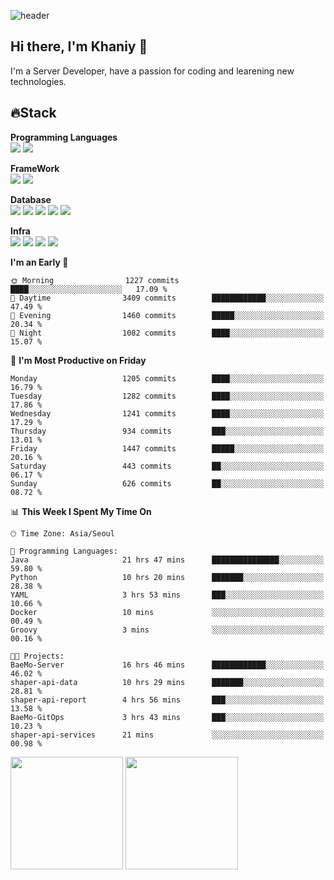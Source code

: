 ![header](https://capsule-render.vercel.app/api?type=soft&text=Welcome!&color=auto&height=200&section=header&fontSize=70)

## Hi there, I'm Khaniy 👋
I'm a Server Developer, have a passion for coding and learening new technologies.
<!-- <br> 📫 Email : kangh1596@gmail.com 
<br> 📝 Blog  : khan03.tistory.com/
<br> <img src="https://img.shields.io/badge/Email-222222?style=for-the-badge&logo=Gmail&logoColor=white">
<br> <img src="https://img.shields.io/badge/Blog -222222?style=for-the-badge&logo=Tistory&logoColor=white">
[hank0302's Blog](https://khan03.tistory.com/)
-->
## 🔥Stack 

**Programming Languages** <br>
 <img src="https://img.shields.io/badge/JAVA-E6522C?style=for-the-badge&logo=Java&logoColor=white">
 <img src="https://img.shields.io/badge/Python-3776AB?style=for-the-badge&logo=python&logoColor=white">

**FrameWork** <br>
<img src="https://img.shields.io/badge/SpringBoot-6DB33F?style=for-the-badge&logo=SpringBoot&logoColor=white">
<img src="https://img.shields.io/badge/FastAPI-009688?style=for-the-badge&logo=FastAPI&logoColor=white">

**Database** <br>
<img src="https://img.shields.io/badge/MySQL-4479A1?style=for-the-badge&logo=MySQL&logoColor=white">
<img src="https://img.shields.io/badge/MariaDB-003545?style=for-the-badge&logo=MariaDB&logoColor=white">
<img src="https://img.shields.io/badge/MongoDB-47A248?style=for-the-badge&logo=MongoDB&logoColor=white">
<img src="https://img.shields.io/badge/Redis-DC382D?style=for-the-badge&logo=Redis&logoColor=white">
<img src="https://img.shields.io/badge/PostgreSQL-4169E1?style=for-the-badge&logo=PostgreSQL&logoColor=white">

**Infra** <br>
<img src="https://img.shields.io/badge/Docker-2496ED?style=for-the-badge&logo=Docker&logoColor=white">
<img src="https://img.shields.io/badge/Kubernetes-326CE5?style=for-the-badge&logo=Kubernetes&logoColor=white">
<img src="https://img.shields.io/badge/Prometheus-E6522C?style=for-the-badge&logo=prometheus&logoColor=white">
<img src="https://img.shields.io/badge/Grafana-F46800?style=for-the-badge&logo=grafana&logoColor=white">

<!--START_SECTION:waka-->
**I'm an Early 🐤** 

```text
🌞 Morning                1227 commits        ████░░░░░░░░░░░░░░░░░░░░░   17.09 % 
🌆 Daytime                3409 commits        ████████████░░░░░░░░░░░░░   47.49 % 
🌃 Evening                1460 commits        █████░░░░░░░░░░░░░░░░░░░░   20.34 % 
🌙 Night                  1082 commits        ████░░░░░░░░░░░░░░░░░░░░░   15.07 % 
```
📅 **I'm Most Productive on Friday** 

```text
Monday                   1205 commits        ████░░░░░░░░░░░░░░░░░░░░░   16.79 % 
Tuesday                  1282 commits        ████░░░░░░░░░░░░░░░░░░░░░   17.86 % 
Wednesday                1241 commits        ████░░░░░░░░░░░░░░░░░░░░░   17.29 % 
Thursday                 934 commits         ███░░░░░░░░░░░░░░░░░░░░░░   13.01 % 
Friday                   1447 commits        █████░░░░░░░░░░░░░░░░░░░░   20.16 % 
Saturday                 443 commits         ██░░░░░░░░░░░░░░░░░░░░░░░   06.17 % 
Sunday                   626 commits         ██░░░░░░░░░░░░░░░░░░░░░░░   08.72 % 
```


📊 **This Week I Spent My Time On** 

```text
🕑︎ Time Zone: Asia/Seoul

💬 Programming Languages: 
Java                     21 hrs 47 mins      ███████████████░░░░░░░░░░   59.80 % 
Python                   10 hrs 20 mins      ███████░░░░░░░░░░░░░░░░░░   28.38 % 
YAML                     3 hrs 53 mins       ███░░░░░░░░░░░░░░░░░░░░░░   10.66 % 
Docker                   10 mins             ░░░░░░░░░░░░░░░░░░░░░░░░░   00.49 % 
Groovy                   3 mins              ░░░░░░░░░░░░░░░░░░░░░░░░░   00.16 % 

🐱‍💻 Projects: 
BaeMo-Server             16 hrs 46 mins      ████████████░░░░░░░░░░░░░   46.02 % 
shaper-api-data          10 hrs 29 mins      ███████░░░░░░░░░░░░░░░░░░   28.81 % 
shaper-api-report        4 hrs 56 mins       ███░░░░░░░░░░░░░░░░░░░░░░   13.58 % 
BaeMo-GitOps             3 hrs 43 mins       ███░░░░░░░░░░░░░░░░░░░░░░   10.23 % 
shaper-api-services      21 mins             ░░░░░░░░░░░░░░░░░░░░░░░░░   00.98 % 
```


<!--END_SECTION:waka-->
<p>
  <img height="180em" src="https://github-readme-stats-khaniys-projects.vercel.app/api?username=khaniy&show_icons=true&include_all_commits=true&theme=dracula">
  <img height="180em" src="https://github-readme-stats-khaniys-projects.vercel.app/api/top-langs?username=khaniy&layout=compact&theme=dracula">
</p>

